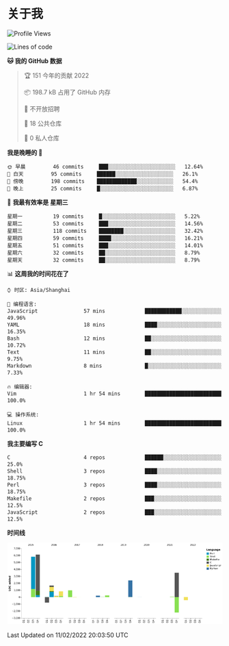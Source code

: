 # 关于我

<!--START_SECTION:waka-->
![Profile Views](http://img.shields.io/badge/%E4%B8%AA%E4%BA%BA%E5%B0%81%E9%9D%A2%E8%A7%82%E7%9C%8B%E6%AC%A1%E6%95%B0-47-blue)

![Lines of code](https://img.shields.io/badge/%E4%BB%8E%E3%80%8C%E4%BD%A0%E5%A5%BD%E4%B8%96%E7%95%8C%E3%80%8D%E6%88%91%E5%B7%B2%E7%BB%8F%E5%86%99%E4%BA%86-19%20Thousand%20%E8%A1%8C%E4%BB%A3%E7%A0%81-blue)

**🐱 我的 GitHub 数据** 

> 🏆 151 今年的贡献 2022
 > 
> 📦 198.7 kB 占用了 GitHub 内存 
 > 
> 🚫 不开放招聘
 > 
> 📜 18 公共仓库 
 > 
> 🔑 0 私人仓库  
 > 
**我是晚睡的 🦉** 

```text
🌞 早晨         46 commits     ███░░░░░░░░░░░░░░░░░░░░░░   12.64% 
🌆 白天         95 commits     ██████░░░░░░░░░░░░░░░░░░░   26.1% 
🌃 傍晚         198 commits    █████████████░░░░░░░░░░░░   54.4% 
🌙 晚上         25 commits     █░░░░░░░░░░░░░░░░░░░░░░░░   6.87%

```
📅 **我最有效率是 星期三** 

```text
星期一          19 commits     █░░░░░░░░░░░░░░░░░░░░░░░░   5.22% 
星期二          53 commits     ███░░░░░░░░░░░░░░░░░░░░░░   14.56% 
星期三          118 commits    ████████░░░░░░░░░░░░░░░░░   32.42% 
星期四          59 commits     ████░░░░░░░░░░░░░░░░░░░░░   16.21% 
星期五          51 commits     ███░░░░░░░░░░░░░░░░░░░░░░   14.01% 
星期六          32 commits     ██░░░░░░░░░░░░░░░░░░░░░░░   8.79% 
星期天          32 commits     ██░░░░░░░░░░░░░░░░░░░░░░░   8.79%

```


📊 **这周我的时间花在了** 

```text
⌚︎ 时区: Asia/Shanghai

💬 编程语言: 
JavaScript               57 mins             ████████████░░░░░░░░░░░░░   49.96% 
YAML                     18 mins             ████░░░░░░░░░░░░░░░░░░░░░   16.35% 
Bash                     12 mins             ██░░░░░░░░░░░░░░░░░░░░░░░   10.72% 
Text                     11 mins             ██░░░░░░░░░░░░░░░░░░░░░░░   9.75% 
Markdown                 8 mins              █░░░░░░░░░░░░░░░░░░░░░░░░   7.33%

🔥 编辑器: 
Vim                      1 hr 54 mins        █████████████████████████   100.0%

💻 操作系统: 
Linux                    1 hr 54 mins        █████████████████████████   100.0%

```

**我主要编写 C** 

```text
C                        4 repos             ██████░░░░░░░░░░░░░░░░░░░   25.0% 
Shell                    3 repos             ████░░░░░░░░░░░░░░░░░░░░░   18.75% 
Perl                     3 repos             ████░░░░░░░░░░░░░░░░░░░░░   18.75% 
Makefile                 2 repos             ███░░░░░░░░░░░░░░░░░░░░░░   12.5% 
JavaScript               2 repos             ███░░░░░░░░░░░░░░░░░░░░░░   12.5%

```


**时间线**

![Chart not found](https://raw.githubusercontent.com/Arondight/Arondight/master/charts/bar_graph.png) 


 Last Updated on 11/02/2022 20:03:50 UTC
<!--END_SECTION:waka-->
